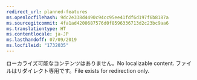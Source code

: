 ```yaml
---
redirect_url: planned-features
ms.openlocfilehash: 9dc2e338d4490c94cc95ee41fdf6d197f6b8187a
ms.sourcegitcommit: 4fa1ad4200687576d0f8596336713d2c23bc9aa6
ms.translationtype: HT
ms.contentlocale: ja-JP
ms.lasthandoff: 07/09/2019
ms.locfileid: "1732035"
---
```

 <span data-ttu-id="1e6bc-101">ローカライズ可能なコンテンツはありません。</span><span class="sxs-lookup"><span data-stu-id="1e6bc-101">No localizable content.</span></span> <span data-ttu-id="1e6bc-102">ファイルはリダイレクト専用です。</span><span class="sxs-lookup"><span data-stu-id="1e6bc-102">File exists for redirection only.</span></span>